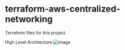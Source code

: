 # terraform-aws-centralized-networking
Terraform files for this project.

High Level Architecture
![image](https://github.com/user-attachments/assets/dfb0e5da-378b-4017-86c7-8b7d9e1f65b0)

